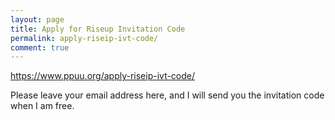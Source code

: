 ```yaml
---
layout: page
title: Apply for Riseup Invitation Code
permalink: apply-riseip-ivt-code/
comment: true
---
```


https://www.ppuu.org/apply-riseip-ivt-code/

Please leave your email address here, and I will send you the invitation code when I am free.
